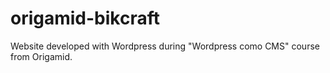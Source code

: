# origamid-bikcraft
Website developed with Wordpress during "Wordpress como CMS" course from Origamid.
